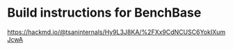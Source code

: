 # Build instructions for BenchBase

https://hackmd.io/@tsaninternals/Hy9L3J8KA/%2FXx9CdNCUSC6YokIXumJcwA
